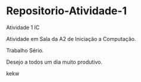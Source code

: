 # Repositorio-Atividade-1
Atividade 1 IC

Atividade em Sala da A2 de Iniciação a Computação.

Trabalho Sério.

Desejo a todos um dia muito produtivo.

kekw
